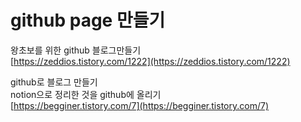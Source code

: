 # github page 만들기

왕초보를 위한 github 블로그만들기  
[https://zeddios.tistory.com/1222](https://zeddios.tistory.com/1222)

github로 블로그 만들기  
notion으로 정리한 것을 github에 올리기  
[https://begginer.tistory.com/7](https://begginer.tistory.com/7)